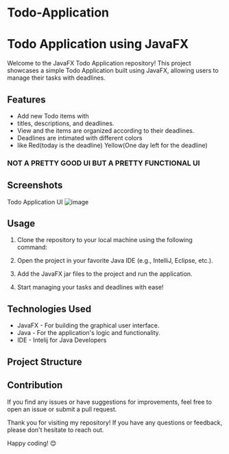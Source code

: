 # Todo-Application 

# Todo Application using JavaFX

Welcome to the JavaFX Todo Application repository! This project showcases a simple Todo Application built using JavaFX, allowing users to manage their tasks with deadlines.

## Features

- Add new Todo items with
- titles, descriptions, and deadlines.
- View and the items are organized according to their deadlines.
- Deadlines are intimated with different colors
- like Red(today is the deadline) Yellow(One day left for the deadline)

### NOT A PRETTY GOOD UI BUT A PRETTY FUNCTIONAL UI ###

## Screenshots

Todo Application UI ![image](https://github.com/Abhishek-paka/Todo-Application/assets/118460491/03c3aa22-3a46-432d-b3d6-0010bc9f14ad)


## Usage

1. Clone the repository to your local machine using the following command:

2. Open the project in your favorite Java IDE (e.g., IntelliJ, Eclipse, etc.).

3. Add the JavaFX jar files to the project and run the application.

4. Start managing your tasks and deadlines with ease!

## Technologies Used

- JavaFX - For building the graphical user interface.
- Java - For the application's logic and functionality.
- IDE - Intelij for Java Developers

## Project Structure


## Contribution

If you find any issues or have suggestions for improvements, feel free to open an issue or submit a pull request.


Thank you for visiting my repository! If you have any questions or feedback, please don't hesitate to reach out.

Happy coding! 😊


